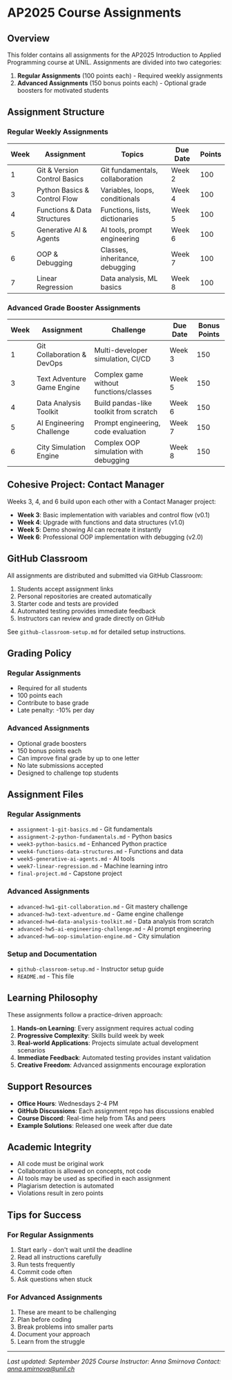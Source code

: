 # AP2025 Course Assignments

## Overview

This folder contains all assignments for the AP2025 Introduction to Applied Programming course at UNIL. Assignments are divided into two categories:

1. **Regular Assignments** (100 points each) - Required weekly assignments
2. **Advanced Assignments** (150 bonus points each) - Optional grade boosters for motivated students

## Assignment Structure

### Regular Weekly Assignments

| Week | Assignment | Topics | Due Date | Points |
|------|------------|--------|----------|--------|
| 1 | Git & Version Control Basics | Git fundamentals, collaboration | Week 2 | 100 |
| 3 | Python Basics & Control Flow | Variables, loops, conditionals | Week 4 | 100 |
| 4 | Functions & Data Structures | Functions, lists, dictionaries | Week 5 | 100 |
| 5 | Generative AI & Agents | AI tools, prompt engineering | Week 6 | 100 |
| 6 | OOP & Debugging | Classes, inheritance, debugging | Week 7 | 100 |
| 7 | Linear Regression | Data analysis, ML basics | Week 8 | 100 |

### Advanced Grade Booster Assignments

| Week | Assignment | Challenge | Due Date | Bonus Points |
|------|------------|-----------|----------|--------------|
| 1 | Git Collaboration & DevOps | Multi-developer simulation, CI/CD | Week 3 | 150 |
| 3 | Text Adventure Game Engine | Complex game without functions/classes | Week 5 | 150 |
| 4 | Data Analysis Toolkit | Build pandas-like toolkit from scratch | Week 6 | 150 |
| 5 | AI Engineering Challenge | Prompt engineering, code evaluation | Week 7 | 150 |
| 6 | City Simulation Engine | Complex OOP simulation with debugging | Week 8 | 150 |

## Cohesive Project: Contact Manager

Weeks 3, 4, and 6 build upon each other with a Contact Manager project:

- **Week 3**: Basic implementation with variables and control flow (v0.1)
- **Week 4**: Upgrade with functions and data structures (v1.0)
- **Week 5**: Demo showing AI can recreate it instantly
- **Week 6**: Professional OOP implementation with debugging (v2.0)

## GitHub Classroom

All assignments are distributed and submitted via GitHub Classroom:

1. Students accept assignment links
2. Personal repositories are created automatically
3. Starter code and tests are provided
4. Automated testing provides immediate feedback
5. Instructors can review and grade directly on GitHub

See `github-classroom-setup.md` for detailed setup instructions.

## Grading Policy

### Regular Assignments
- Required for all students
- 100 points each
- Contribute to base grade
- Late penalty: -10% per day

### Advanced Assignments
- Optional grade boosters
- 150 bonus points each
- Can improve final grade by up to one letter
- No late submissions accepted
- Designed to challenge top students

## Assignment Files

### Regular Assignments
- `assignment-1-git-basics.md` - Git fundamentals
- `assignment-2-python-fundamentals.md` - Python basics
- `week3-python-basics.md` - Enhanced Python practice
- `week4-functions-data-structures.md` - Functions and data
- `week5-generative-ai-agents.md` - AI tools
- `week7-linear-regression.md` - Machine learning intro
- `final-project.md` - Capstone project

### Advanced Assignments
- `advanced-hw1-git-collaboration.md` - Git mastery challenge
- `advanced-hw3-text-adventure.md` - Game engine challenge
- `advanced-hw4-data-analysis-toolkit.md` - Data analysis from scratch
- `advanced-hw5-ai-engineering-challenge.md` - AI prompt engineering
- `advanced-hw6-oop-simulation-engine.md` - City simulation

### Setup and Documentation
- `github-classroom-setup.md` - Instructor setup guide
- `README.md` - This file

## Learning Philosophy

These assignments follow a practice-driven approach:

1. **Hands-on Learning**: Every assignment requires actual coding
2. **Progressive Complexity**: Skills build week by week
3. **Real-world Applications**: Projects simulate actual development scenarios
4. **Immediate Feedback**: Automated testing provides instant validation
5. **Creative Freedom**: Advanced assignments encourage exploration

## Support Resources

- **Office Hours**: Wednesdays 2-4 PM
- **GitHub Discussions**: Each assignment repo has discussions enabled
- **Course Discord**: Real-time help from TAs and peers
- **Example Solutions**: Released one week after due date

## Academic Integrity

- All code must be original work
- Collaboration is allowed on concepts, not code
- AI tools may be used as specified in each assignment
- Plagiarism detection is automated
- Violations result in zero points

## Tips for Success

### For Regular Assignments
1. Start early - don't wait until the deadline
2. Read all instructions carefully
3. Run tests frequently
4. Commit code often
5. Ask questions when stuck

### For Advanced Assignments
1. These are meant to be challenging
2. Plan before coding
3. Break problems into smaller parts
4. Document your approach
5. Learn from the struggle

---

*Last updated: September 2025*
*Course Instructor: Anna Smirnova*
*Contact: anna.smirnova@unil.ch*